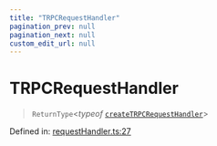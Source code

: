 ```yaml
---
title: "TRPCRequestHandler"
pagination_prev: null
pagination_next: null
custom_edit_url: null
---
```


# TRPCRequestHandler

> `ReturnType`<*typeof* [`createTRPCRequestHandler`](../functions/createTRPCRequestHandler.md)\>

Defined in:  [requestHandler.ts:27](https://github.com/bevm0/trpc-svelte-toolbox/blob/916a475/packages/trpc-sveltekit/src/requestHandler.ts#L27)
